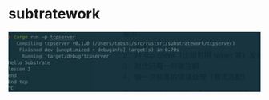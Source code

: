 # subtratework
![image](https://github.com/enginefuture/subtratework/blob/master/%E8%BF%90%E8%A1%8C%E6%88%AA%E5%9B%BE.png)
